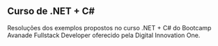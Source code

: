 ## Curso de .NET + C#

Resoluções dos exemplos propostos no curso .NET + C# do Bootcamp Avanade Fullstack Developer oferecido pela Digital Innovation One.

